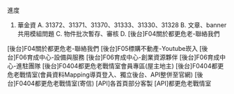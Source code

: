 進度

1. 華金資
   A. 31372、31371、31370、31333、31330、31328
   B. 文章、banner 共用模組問題
   C. 物件批次暫存、審核
   D. [後台]F04關於都更危老-聯絡我們
   
   
   
   
   
   

[後台]F04關於都更危老-聯絡我們
[後台]F05標購不動產-Youtube崁入
[後台]F06育成中心-設備與服務
[後台]F06育成中心-創業資源夥伴
[後台]F06育成中心-進駐團隊
[後台]F0404都更危老戰情室會員專區(屋主地主)
[後台]F0404都更危老戰情室(會員資料Mapping導頁登入、獨立後台、API整併至官網)
[後台]F0404都更危老戰情室(寄信)
[API]各首頁部分客製
[API]都更危老戰情室
